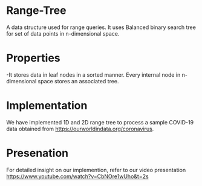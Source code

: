 # Range-Tree

A data structure used for range queries. It uses Balanced binary search tree for set of data points in n-dimensional space. 

# Properties

-It stores data in leaf nodes in a sorted manner. Every internal node in n-dimensional space stores an associated tree.

# Implementation

We have implemented 1D and 2D range tree to process a sample COVID-19 data obtained from https://ourworldindata.org/coronavirus.

# Presenation

For detailed insight on our implemention, refer to our video presentation https://www.youtube.com/watch?v=CbNOre1wUho&t=2s
